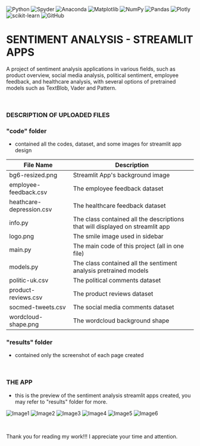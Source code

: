 ![Python](https://img.shields.io/badge/python-3670A0?style=for-the-badge&logo=python&logoColor=ffdd54)
![Spyder](https://img.shields.io/badge/Spyder-838485?style=for-the-badge&logo=spyder%20ide&logoColor=maroon)
![Anaconda](https://img.shields.io/badge/Anaconda-%2344A833.svg?style=for-the-badge&logo=anaconda&logoColor=white)
![Matplotlib](https://img.shields.io/badge/Matplotlib-%23ffffff.svg?style=for-the-badge&logo=Matplotlib&logoColor=black)
![NumPy](https://img.shields.io/badge/numpy-%23013243.svg?style=for-the-badge&logo=numpy&logoColor=white)
![Pandas](https://img.shields.io/badge/pandas-%23150458.svg?style=for-the-badge&logo=pandas&logoColor=white)
![Plotly](https://img.shields.io/badge/Plotly-%233F4F75.svg?style=for-the-badge&logo=plotly&logoColor=white)
![scikit-learn](https://img.shields.io/badge/scikit--learn-%23F7931E.svg?style=for-the-badge&logo=scikit-learn&logoColor=white)
![GitHub](https://img.shields.io/badge/github-%23121011.svg?style=for-the-badge&logo=github&logoColor=white)

# SENTIMENT ANALYSIS - STREAMLIT APPS

A project of sentiment analysis applications in various fields, such as product overview, social media analysis, political sentiment, employee feedback, and healthcare analysis, with several options of pretrained models such as TextBlob, Vader and Pattern. 

&nbsp;

### DESCRIPTION OF UPLOADED FILES

### "code" folder

- contained all the codes, dataset, and some images for streamlit app design

|File Name|Description|
|---------|-----------|
|bg6-resized.png|Streamlit App's background image|
|employee-feedback.csv|The employee feedback dataset|
|heathcare-depression.csv|The healthcare feedback dataset|
|info.py|The class contained all the descriptions that will displayed on streamlit app|
|logo.png|The smile image used in sidebar|
|main.py|The main code of this project (all in one file)|
|models.py|The class contained all the sentiment analysis pretrained models|
|politic-uk.csv|The political comments dataset|
|product-reviews.csv|The product reviews dataset|
|socmed-tweets.csv|The social media comments dataset|
|wordcloud-shape.png|The wordcloud background shape|

### "results" folder

- contained only the screenshot of each page created 

&nbsp;

### THE APP

- this is the preview of the sentiment analysis streamlit apps created, you may refer to "results" folder for more. 

![Image1](results/page1-1-sample-1.png)
![Image2](results/page1-results-table.png)
![Image3](results/page1-total-count-by-label.png)
![Image4](results/page1-wordcloud-positive.png)
![Image5](results/page1-wordcloud-neutral.png)
![Image6](results/page1-wordcloud-negative.png)

&nbsp;

Thank you for reading my work!!! I appreciate your time and attention.
